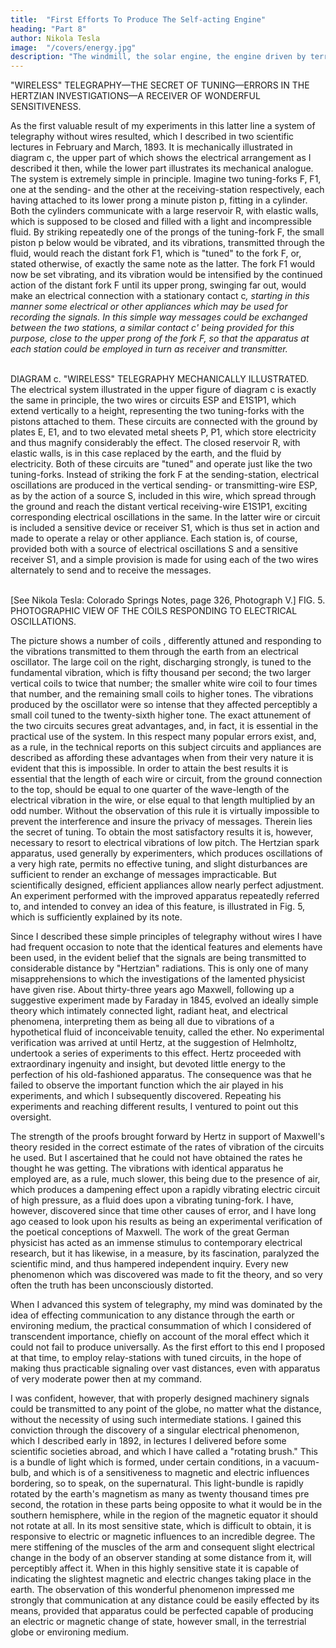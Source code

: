 ```yaml
---
title:  "First Efforts To Produce The Self-acting Engine"
heading: "Part 8"
author: Nikola Tesla
image:  "/covers/energy.jpg"
description: "The windmill, the solar engine, the engine driven by terrestrial heat, had their limitations in the amount of power obtainable"
---
```




"WIRELESS" TELEGRAPHY—THE SECRET OF TUNING—ERRORS IN THE HERTZIAN INVESTIGATIONS—A RECEIVER OF WONDERFUL SENSITIVENESS.

As the first valuable result of my experiments in this latter line a system of telegraphy without wires resulted, which I described in two scientific lectures in February and March, 1893. It is mechanically illustrated in diagram c, the upper part of which shows the electrical arrangement as I described it then, while the lower part illustrates its mechanical analogue. The system is extremely simple in principle. Imagine two tuning-forks F, F1, one at the sending- and the other at the receiving-station respectively, each having attached to its lower prong a minute piston p, fitting in a cylinder. Both the cylinders communicate with a large reservoir R, with elastic walls, which is supposed to be closed and filled with a light and incompressible fluid. By striking repeatedly one of the prongs of the tuning-fork F, the small piston p below would be vibrated, and its vibrations, transmitted through the fluid, would reach the distant fork F1, which is "tuned" to the fork F, or, stated otherwise, of exactly the same note as the latter. The fork F1 would now be set vibrating, and its vibration would be intensified by the continued action of the distant fork F until its upper prong, swinging far out, would make an electrical connection with a stationary contact c<i>, starting in this manner some electrical or other appliances which may be used for recording the signals. In this simple way messages could be exchanged between the two stations, a similar contact c' being provided for this purpose, close to the upper prong of the fork F, so that the apparatus at each station could be employed in turn as receiver and transmitter. </i>

<br>DIAGRAM c. "WIRELESS" TELEGRAPHY MECHANICALLY ILLUSTRATED. 
The electrical system illustrated in the upper figure of diagram c is exactly the same in principle, the two wires or circuits ESP and E1S1P1, which extend vertically to a height, representing the two tuning-forks with the pistons attached to them. These circuits are connected with the ground by plates E, E1, and to two elevated metal sheets P, P1, which store electricity and thus magnify considerably the effect. The closed reservoir R, with elastic walls, is in this case replaced by the earth, and the fluid by electricity. Both of these circuits are "tuned" and operate just like the two tuning-forks. Instead of striking the fork F at the sending-station, electrical oscillations are produced in the vertical sending- or transmitting-wire ESP, as by the action of a source S, included in this wire, which spread through the ground and reach the distant vertical receiving-wire E1S1P1, exciting corresponding electrical oscillations in the same. In the latter wire or circuit is included a sensitive device or receiver S1, which is thus set in action and made to operate a relay or other appliance. Each station is, of course, provided both with a source of electrical oscillations S and a sensitive receiver S1, and a simple provision is made for using each of the two wires alternately to send and to receive the messages. 

<br>[See Nikola Tesla: Colorado Springs Notes, page 326, Photograph V.] 
FIG. 5. PHOTOGRAPHIC VIEW OF THE COILS RESPONDING TO ELECTRICAL OSCILLATIONS.

The picture shows a number of coils , differently attuned and responding to the vibrations transmitted to them through the earth from an electrical oscillator. The large coil on the right, discharging strongly, is tuned to the fundamental vibration, which is fifty thousand per second; the two larger vertical coils to twice that number; the smaller white wire coil to four times that number, and the remaining small coils to higher tones. The vibrations produced by the oscillator were so intense that they affected perceptibly a small coil tuned to the twenty-sixth higher tone. 
The exact attunement of the two circuits secures great advantages, and, in fact, it is essential in the practical use of the system. In this respect many popular errors exist, and, as a rule, in the technical reports on this subject circuits and appliances are described as affording these advantages when from their very nature it is evident that this is impossible. In order to attain the best results it is essential that the length of each wire or circuit, from the ground connection to the top, should be equal to one quarter of the wave-length of the electrical vibration in the wire, or else equal to that length multiplied by an odd number. Without the observation of this rule it is virtually impossible to prevent the interference and insure the privacy of messages. Therein lies the secret of tuning. To obtain the most satisfactory results it is, however, necessary to resort to electrical vibrations of low pitch. The Hertzian spark apparatus, used generally by experimenters, which produces oscillations of a very high rate, permits no effective tuning, and slight disturbances are sufficient to render an exchange of messages impracticable. But scientifically designed, efficient appliances allow nearly perfect adjustment. An experiment performed with the improved apparatus repeatedly referred to, and intended to convey an idea of this feature, is illustrated in Fig. 5, which is sufficiently explained by its note. 


Since I described these simple principles of telegraphy without wires I have had frequent occasion to note that the identical features and elements have been used, in the evident belief that the signals are being transmitted to considerable distance by "Hertzian" radiations. This is only one of many misapprehensions to which the investigations of the lamented physicist have given rise. About thirty-three years ago Maxwell, following up a suggestive experiment made by Faraday in 1845, evolved an ideally simple theory which intimately connected light, radiant heat, and electrical phenomena, interpreting them as being all due to vibrations of a hypothetical fluid of inconceivable tenuity, called the ether. No experimental verification was arrived at until Hertz, at the suggestion of Helmholtz, undertook a series of experiments to this effect. Hertz proceeded with extraordinary ingenuity and insight, but devoted little energy to the perfection of his old-fashioned apparatus. The consequence was that he failed to observe the important function which the air played in his experiments, and which I subsequently discovered. Repeating his experiments and reaching different results, I ventured to point out this oversight. 

The strength of the proofs brought forward by Hertz in support of Maxwell's theory resided in the correct estimate of the rates of vibration of the circuits he used. But I ascertained that he could not have obtained the rates he thought he was getting. The vibrations with identical apparatus he employed are, as a rule, much slower, this being due to the presence of air, which produces a dampening effect upon a rapidly vibrating electric circuit of high pressure, as a fluid does upon a vibrating tuning-fork. I have, however, discovered since that time other causes of error, and I have long ago ceased to look upon his results as being an experimental verification of the poetical conceptions of Maxwell. The work of the great German physicist has acted as an immense stimulus to contemporary electrical research, but it has likewise, in a measure, by its fascination, paralyzed the scientific mind, and thus hampered independent inquiry. Every new phenomenon which was discovered was made to fit the theory, and so very often the truth has been unconsciously distorted. 

When I advanced this system of telegraphy, my mind was dominated by the idea of effecting communication to any distance through the earth or environing medium, the practical consummation of which I considered of transcendent importance, chiefly on account of the moral effect which it could not fail to produce universally. As the first effort to this end I proposed at that time, to employ relay-stations with tuned circuits, in the hope of making thus practicable signaling over vast distances, even with apparatus of very moderate power then at my command. 

I was confident, however, that with properly designed machinery signals could be transmitted to any point of the globe, no matter what the distance, without the necessity of using such intermediate stations. I gained this conviction through the discovery of a singular electrical phenomenon, which I described early in 1892, in lectures I delivered before some scientific societies abroad, and which I have called a "rotating brush." This is a bundle of light which is formed, under certain conditions, in a vacuum-bulb, and which is of a sensitiveness to magnetic and electric influences bordering, so to speak, on the supernatural. This light-bundle is rapidly rotated by the earth's magnetism as many as twenty thousand times pre second, the rotation in these parts being opposite to what it would be in the southern hemisphere, while in the region of the magnetic equator it should not rotate at all. In its most sensitive state, which is difficult to obtain, it is responsive to electric or magnetic influences to an incredible degree. The mere stiffening of the muscles of the arm and consequent slight electrical change in the body of an observer standing at some distance from it, will perceptibly affect it. When in this highly sensitive state it is capable of indicating the slightest magnetic and electric changes taking place in the earth. The observation of this wonderful phenomenon impressed me strongly that communication at any distance could be easily effected by its means, provided that apparatus could be perfected capable of producing an electric or magnetic change of state, however small, in the terrestrial globe or environing medium. 

